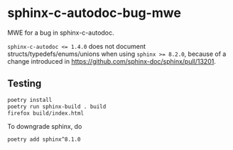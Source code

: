 # sphinx-c-autodoc-bug-mwe

MWE for a bug in sphinx-c-autodoc.

`sphinx-c-autodoc <= 1.4.0` does not document structs/typedefs/enums/unions when using `sphinx >= 8.2.0`, because of a
change introduced in https://github.com/sphinx-doc/sphinx/pull/13201.

## Testing

```bash
poetry install
poetry run sphinx-build . build
firefox build/index.html
```

To downgrade sphinx, do
```bash
poetry add sphinx^8.1.0
```
